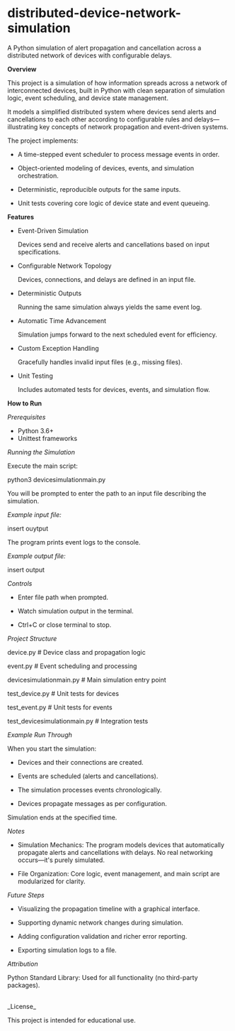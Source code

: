 # distributed-device-network-simulation
A Python simulation of alert propagation and cancellation across a distributed network of devices with configurable delays.

**Overview**

This project is a simulation of how information spreads across a network of interconnected devices, built in Python with clean separation of simulation logic, event scheduling, and device state management.

It models a simplified distributed system where devices send alerts and cancellations to each other according to configurable rules and delays—illustrating key concepts of network propagation and event-driven systems.

The project implements:

- A time-stepped event scheduler to process message events in order.

- Object-oriented modeling of devices, events, and simulation orchestration.

- Deterministic, reproducible outputs for the same inputs.

- Unit tests covering core logic of device state and event queueing.

**Features**

- Event-Driven Simulation

  Devices send and receive alerts and cancellations based on input specifications.

- Configurable Network Topology

  Devices, connections, and delays are defined in an input file.

- Deterministic Outputs

  Running the same simulation always yields the same event log.

- Automatic Time Advancement

  Simulation jumps forward to the next scheduled event for efficiency.

- Custom Exception Handling

  Gracefully handles invalid input files (e.g., missing files).

- Unit Testing

  Includes automated tests for devices, events, and simulation flow.

**How to Run**

_Prerequisites_

- Python 3.6+
- Unittest frameworks

_Running the Simulation_

Execute the main script:

python3 devicesimulationmain.py

You will be prompted to enter the path to an input file describing the simulation.

_Example input file:_

insert ouytput

The program prints event logs to the console.

_Example output file:_

insert output

_Controls_

- Enter file path when prompted.

- Watch simulation output in the terminal.

- Ctrl+C or close terminal to stop.

_Project Structure_

device.py # Device class and propagation logic

event.py # Event scheduling and processing

devicesimulationmain.py # Main simulation entry point

test_device.py # Unit tests for devices

test_event.py # Unit tests for events

test_devicesimulationmain.py # Integration tests

_Example Run Through_


When you start the simulation:

- Devices and their connections are created.

- Events are scheduled (alerts and cancellations).

- The simulation processes events chronologically.

- Devices propagate messages as per configuration.

Simulation ends at the specified time.

_Notes_

- Simulation Mechanics: The program models devices that automatically propagate alerts and cancellations with delays. No real networking occurs—it's purely simulated.

- File Organization: Core logic, event management, and main script are modularized for clarity.

_Future Steps_

- Visualizing the propagation timeline with a graphical interface.

- Supporting dynamic network changes during simulation.

- Adding configuration validation and richer error reporting.

- Exporting simulation logs to a file.

_Attribution_

Python Standard Library: Used for all functionality (no third-party packages).

<br>
_License_

This project is intended for educational use.
